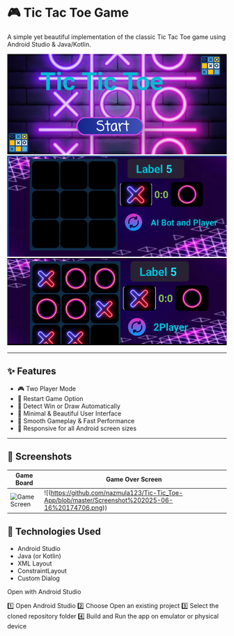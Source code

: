 # 🎮 Tic Tac Toe Game

A simple yet beautiful implementation of the classic Tic Tac Toe game using Android Studio & Java/Kotlin.

<p align="center">
  <img src="https://github.com/nazmula123/Tic-Tic_Toe-App/blob/master/Screenshot%202025-06-16%20174638.png"/>
  <img src="https://github.com/nazmula123/Tic-Tic_Toe-App/blob/master/Screenshot%202025-06-16%20174725.png"/>
  <img src="https://github.com/nazmula123/Tic-Tic_Toe-App/blob/master/Screenshot%202025-06-16%20175428.png"/>
</p>

---

## ✨ Features

- 🎮 Two Player Mode
- 🔄 Restart Game Option
- 🚫 Detect Win or Draw Automatically
- 🎨 Minimal & Beautiful User Interface
- 🚀 Smooth Gameplay & Fast Performance
- 📱 Responsive for all Android screen sizes

---

## 📸 Screenshots

| Game Board | Game Over Screen |
|------------|-------------------|
| ![Game Screen]((https://github.com/nazmula123/Tic-Tic_Toe-App/blob/master/Screenshot%202025-06-16%20174652.png)) | ![(https://github.com/nazmula123/Tic-Tic_Toe-App/blob/master/Screenshot%202025-06-16%20174706.png)) |

## 🔧 Technologies Used

- Android Studio
- Java (or Kotlin)
- XML Layout
- ConstraintLayout
- Custom Dialog

Open with Android Studio

1️⃣ Open Android Studio
2️⃣ Choose Open an existing project
3️⃣ Select the cloned repository folder
4️⃣ Build and Run the app on emulator or physical device
